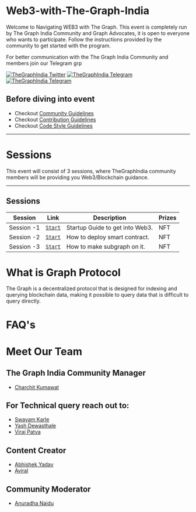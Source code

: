 # Web3-with-The-Graph-India

Welcome to Navigating WEB3 with The Graph. This event is completely run by The Graph India Community and Graph Advocates, it is open to everyone who wants to participate. Follow the instructions provided by the community to get started with the program.


For better communication with the The Graph India Community and members join our Telegram grp 

[![TheGraphIndia Twitter](https://img.shields.io/badge/Twitter-1DA1F2?style=for-the-badge&logo=twitter&logoColor=white)](https://twitter.com/TheGraphIndia?s=20)
[![TheGraphIndia Telegram](https://img.shields.io/badge/Telegram-2CA5E0?style=for-the-badge&logo=telegram&logoColor=white)](https://t.co/2k61q3yf9W)
[![TheGraphIndia Telegram](https://img.shields.io/badge/LinkedIn-0077B5?style=for-the-badge&logo=linkedin&logoColor=white)](https://www.linkedin.com/company/thegraphindia/)



## Before diving into event

- Checkout <a href = "https://github.com/TheGraphIndia/Web3-with-The-Graph-India/blob/main/Community_Guidelines.md">Community Guidelines </a>
- Checkout <a href = "https://github.com/TheGraphIndia/Web3-with-The-Graph-India/blob/main/Contribution_Guide.md">Contribution Guidelines </a>
- Checkout <a href = "https://github.com/TheGraphIndia/Web3-with-The-Graph-India/blob/main/Code_Style.md">Code Style Guidelines </a>

---

# Sessions

This event will consist of 3 sessions, where TheGraphIndia community members will be providing you Web3/Blockchain guidance.

---

## Sessions

<!-- ⚠️ IMPORTANT: In order for a submission to be qualified, you must submit to this [ Session Challenge Submission ](). -->

| Session    | Link                                                                                      | Description                     | Prizes |
| ---------- | ----------------------------------------------------------------------------------------- | ------------------------------- | ------ |
| Session -1 | [`Start`](https://github.com/TheGraphIndia/Web3-with-The-Graph-India/tree/main/Session_1) | Startup Guide to get into Web3. | NFT    |
| Session -2 | [`Start`](https://github.com/TheGraphIndia/Web3-with-The-Graph-India/tree/main/Session_2) | How to deploy smart contract.   | NFT    |
| Session -3 | [`Start`](https://github.com/TheGraphIndia/Web3-with-The-Graph-India/tree/main/Session_3) | How to make subgraph on it.     | NFT    |

# What is Graph Protocol

The Graph is a decentralized protocol that is designed for indexing and querying blockchain data, making it possible to query data that is difficult to query directly.

# FAQ's


# Meet Our Team

## The Graph India Community Manager

- <a href = "https://twitter.com/Charchit_WEB3">Charchit Kumawat</a>

## For Technical query reach out to:

- <a href = "https://twitter.com/DevGasian">Swayam Karle</a>
- <a href = "https://twitter.com/dew_yashtwt">Yash Dewasthale</a>
- <a href = "https://twitter.com/vkpatva"> Viraj Patva </a>


## Content Creator

- <a href = "https://twitter.com/that_abhi_"> Abhishek Yadav</a>
- <a href = "https://twitter.com/Aviraltech"> Aviral </a>


## Community Moderator

- <a href = "https://twitter.com/AnuradhaNaidu4"> Anuradha Naidu </a>
